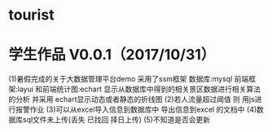 # tourist
  学生作品 V0.0.1（2017/10/31）
  ===========================
  (1)暑假完成的关于大数据管理平台demo 采用了ssm框架 数据库:mysql 前端框架:layui 和前端统计图:echart 显示从数据库中得到的相关景区数据进行相关算法的分析 并采用 echart显示动态或者静态的折线图
  (2)若人流量超过阈值 则 用js进行报警作业
  (3)可以从excel导入信息到数据库中 导出信息到excel 的文档中
  (4)数据库sql文件未上传(丢失 已找回 择日上传)
  (5)不知道是否会更新

